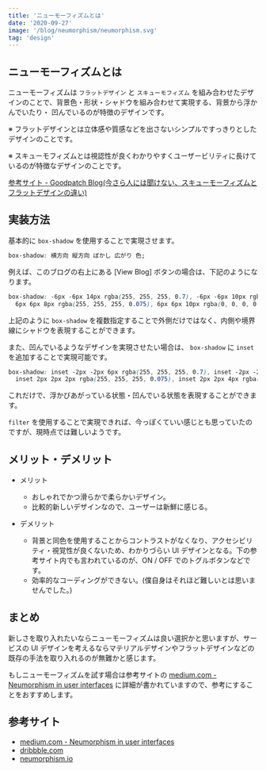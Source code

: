 ```yaml
---
title: 'ニューモーフィズムとは'
date: '2020-09-27'
image: '/blog/neumorphism/neumorphism.svg'
tag: 'design'
---
```


## ニューモーフィズムとは

ニューモーフィズムは `フラットデザイン` と `スキューモフィズム` を組み合わせたデザインのことで、背景色・形状・シャドウを組み合わせて実現する、背景から浮かんでいたり・
凹んでいるのが特徴のデザインです。

※ フラットデザインとは立体感や質感などを出さないシンプルですっきりとしたデザインのことです。

※ スキューモフィズムとは視認性が良くわかりやすくユーザービリティに長けているのが特徴なデザインのことです。

[参考サイト - Goodpatch Blog(今さら人には聞けない、スキューモーフィズムとフラットデザインの違い)](https://goodpatch.com/blog/skeuomorphism-and-flat-design/)

## 実装方法

基本的に `box-shadow` を使用することで実現させます。

```css
box-shadow: 横方向 縦方向 ぼかし 広がり 色;
```

例えば、このブログの右上にある [View Blog] ボタンの場合は、下記のようになります。

```css
box-shadow: -6px -6px 14px rgba(255, 255, 255, 0.7), -6px -6px 10px rgba(255, 255, 255, 0.5),
  6px 6px 8px rgba(255, 255, 255, 0.075), 6px 6px 10px rgba(0, 0, 0, 0.15);
```

上記のように `box-shadow` を複数指定することで外側だけではなく、内側や境界線にシャドウを表現することができます。

また、凹んでいるようなデザインを実現させたい場合は、 `box-shadow` に `inset` を追加することで実現可能です。

```css
box-shadow: inset -2px -2px 6px rgba(255, 255, 255, 0.7), inset -2px -2px 4px rgba(255, 255, 255, 0.5),
  inset 2px 2px 2px rgba(255, 255, 255, 0.075), inset 2px 2px 4px rgba(0, 0, 0, 0.15);
```

これだけで、浮かびあがっている状態・凹んでいる状態を表現することができます。

`filter` を使用することで実現できれば、今っぽくていい感じとも思っていたのですが、現時点では難しいようです。

## メリット・デメリット

- メリット

  - おしゃれでかつ滑らかで柔らかいデザイン。
  - 比較的新しいデザインなので、ユーザーは新鮮に感じる。

- デメリット

  - 背景と同色を使用することからコントラストがなくなり、アクセシビリティ・視覚性が良くないため、わかりづらい UI デザインとなる。下の参考サイト内でも言われているのが、ON / OFF でのトグルボタンなどです。
  - 効率的なコーディングができない。(僕自身はそれほど難しいとは思いませんでした。)

## まとめ

新しさを取り入れたいならニューモーフィズムは良い選択かと思いますが、サービスの UI デザインを考えるならマテリアルデザインやフラットデザインなどの既存の手法を取り入れるのが無難かと感じます。

もしニューモーフィズムを試す場合は参考サイトの [medium.com - Neumorphism in user interfaces](https://uxdesign.cc/neumorphism-in-user-interfaces-b47cef3bf3a6) に詳細が書かれていますので、参考にすることをおすすめします。

## 参考サイト

- [medium.com - Neumorphism in user interfaces](https://uxdesign.cc/neumorphism-in-user-interfaces-b47cef3bf3a6)
- [dribbble.com](https://dribbble.com/tags/neomorphism)
- [neumorphism.io](https://neumorphism.io/#55b9f3)
